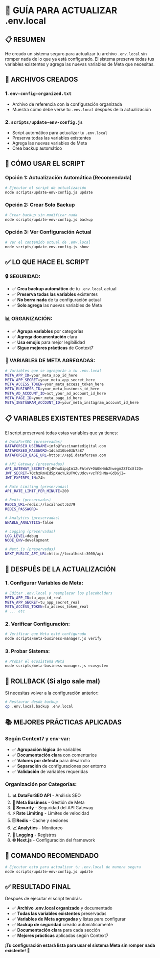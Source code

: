 # 🔧 GUÍA PARA ACTUALIZAR .env.local

## 📋 RESUMEN

He creado un sistema seguro para actualizar tu archivo `.env.local` sin romper nada de lo que ya está configurado. El sistema preserva todas tus variables existentes y agrega las nuevas variables de Meta que necesitas.

## 🚀 ARCHIVOS CREADOS

### 1. **`env-config-organized.txt`**
- Archivo de referencia con la configuración organizada
- Muestra cómo debe verse tu `.env.local` después de la actualización

### 2. **`scripts/update-env-config.js`**
- Script automático para actualizar tu `.env.local`
- Preserva todas las variables existentes
- Agrega las nuevas variables de Meta
- Crea backup automático

## 🔧 CÓMO USAR EL SCRIPT

### **Opción 1: Actualización Automática (Recomendada)**
```bash
# Ejecutar el script de actualización
node scripts/update-env-config.js update
```

### **Opción 2: Crear Solo Backup**
```bash
# Crear backup sin modificar nada
node scripts/update-env-config.js backup
```

### **Opción 3: Ver Configuración Actual**
```bash
# Ver el contenido actual de .env.local
node scripts/update-env-config.js show
```

## ✅ LO QUE HACE EL SCRIPT

### **🔒 SEGURIDAD:**
- ✅ **Crea backup automático** de tu `.env.local` actual
- ✅ **Preserva todas las variables** existentes
- ✅ **No borra nada** de tu configuración actual
- ✅ **Solo agrega** las nuevas variables de Meta

### **📊 ORGANIZACIÓN:**
- ✅ **Agrupa variables** por categorías
- ✅ **Agrega documentación** clara
- ✅ **Usa emojis** para mejor legibilidad
- ✅ **Sigue mejores prácticas** de Context7

### **🏢 VARIABLES DE META AGREGADAS:**
```bash
# Variables que se agregarán a tu .env.local
META_APP_ID=your_meta_app_id_here
META_APP_SECRET=your_meta_app_secret_here
META_ACCESS_TOKEN=your_meta_access_token_here
META_BUSINESS_ID=your_meta_business_id_here
META_AD_ACCOUNT_ID=act_your_ad_account_id_here
META_PAGE_ID=your_meta_page_id_here
META_INSTAGRAM_ACCOUNT_ID=your_meta_instagram_account_id_here
```

## 📋 VARIABLES EXISTENTES PRESERVADAS

El script preservará todas estas variables que ya tienes:

```bash
# DataForSEO (preservadas)
DATAFORSEO_USERNAME=info@fascinantedigital.com
DATAFORSEO_PASSWORD=1dca310be03b7a87
DATAFORSEO_BASE_URL=https://api.dataforseo.com

# API Gateway (preservadas)
API_GATEWAY_SECRET=8j4MnwSipqIm1ZuFAteV+DAGkHmbZhwegmZZfCc8l2Q=
JWT_SECRET=7QchzRmHId5pXWcYLkUTVCvUdcv+vzTF5HNa+GdDGjI=
JWT_EXPIRES_IN=24h

# Rate Limiting (preservadas)
API_RATE_LIMIT_PER_MINUTE=200

# Redis (preservadas)
REDIS_URL=redis://localhost:6379
REDIS_PASSWORD=

# Analytics (preservadas)
ENABLE_ANALYTICS=false

# Logging (preservadas)
LOG_LEVEL=debug
NODE_ENV=development

# Next.js (preservadas)
NEXT_PUBLIC_API_URL=http://localhost:3000/api
```

## 🎯 DESPUÉS DE LA ACTUALIZACIÓN

### **1. Configurar Variables de Meta:**
```bash
# Editar .env.local y reemplazar los placeholders
META_APP_ID=tu_app_id_real
META_APP_SECRET=tu_app_secret_real
META_ACCESS_TOKEN=tu_access_token_real
# ... etc
```

### **2. Verificar Configuración:**
```bash
# Verificar que Meta esté configurado
node scripts/meta-business-manager.js verify
```

### **3. Probar Sistema:**
```bash
# Probar el ecosistema Meta
node scripts/meta-business-manager.js ecosystem
```

## 🔄 ROLLBACK (Si algo sale mal)

Si necesitas volver a la configuración anterior:

```bash
# Restaurar desde backup
cp .env.local.backup .env.local
```

## 📚 MEJORES PRÁCTICAS APLICADAS

### **Según Context7 y env-var:**
- ✅ **Agrupación lógica** de variables
- ✅ **Documentación clara** con comentarios
- ✅ **Valores por defecto** para desarrollo
- ✅ **Separación** de configuraciones por entorno
- ✅ **Validación** de variables requeridas

### **Organización por Categorías:**
1. **📊 DataForSEO API** - Análisis SEO
2. **🏢 Meta Business** - Gestión de Meta
3. **🔐 Security** - Seguridad del API Gateway
4. **⚡ Rate Limiting** - Límites de velocidad
5. **🗄️ Redis** - Cache y sesiones
6. **📈 Analytics** - Monitoreo
7. **📝 Logging** - Registros
8. **🌐 Next.js** - Configuración del framework

## 🚀 COMANDO RECOMENDADO

```bash
# Ejecutar esto para actualizar tu .env.local de manera segura
node scripts/update-env-config.js update
```

## ✅ RESULTADO FINAL

Después de ejecutar el script tendrás:

- ✅ **Archivo .env.local organizado** y documentado
- ✅ **Todas las variables existentes** preservadas
- ✅ **Variables de Meta agregadas** y listas para configurar
- ✅ **Backup de seguridad** creado automáticamente
- ✅ **Documentación clara** para cada sección
- ✅ **Mejores prácticas** aplicadas según Context7

**¡Tu configuración estará lista para usar el sistema Meta sin romper nada existente!** 🎉
